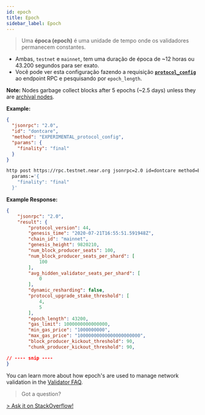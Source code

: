 ```yaml
---
id: epoch
title: Epoch
sidebar_label: Epoch
---
```


> Uma **época (epoch)** é uma unidade de tempo onde os validadores permanecem constantes.

- Ambas, `testnet` e `mainnet`, tem uma duração de época de ~12 horas ou 43.200 segundos para ser exato.
- Você pode ver esta configuração fazendo a requisição **[`protocol_config`](/docs/api/rpc#protocol-config)** ao endpoint RPC e pesquisando por `epoch_length`.

**Note:** Nodes garbage collect blocks after 5 epochs (~2.5 days) unless they are [archival nodes](/docs/roles/integrator/exchange-integration#running-an-archival-node).

**Example:**

<!--DOCUSAURUS_CODE_TABS-->

<!--JSON-->

```json
{
  "jsonrpc": "2.0",
  "id": "dontcare",
  "method": "EXPERIMENTAL_protocol_config",
  "params": {
    "finality": "final"
  }
}
```

<!--HTTPie-->

```bash
http post https://rpc.testnet.near.org jsonrpc=2.0 id=dontcare method=EXPERIMENTAL_protocol_config \
  params:='{
    "finality": "final"
  }'
```

<!--END_DOCUSAURUS_CODE_TABS-->

**Example Response:**

```json
{
    "jsonrpc": "2.0",
    "result": {
        "protocol_version": 44,
        "genesis_time": "2020-07-21T16:55:51.591948Z",
        "chain_id": "mainnet",
        "genesis_height": 9820210,
        "num_block_producer_seats": 100,
        "num_block_producer_seats_per_shard": [
            100
        ],
        "avg_hidden_validator_seats_per_shard": [
            0
        ],
        "dynamic_resharding": false,
        "protocol_upgrade_stake_threshold": [
            4,
            5
        ],
        "epoch_length": 43200,
        "gas_limit": 1000000000000000,
        "min_gas_price": "1000000000",
        "max_gas_price": "10000000000000000000000",
        "block_producer_kickout_threshold": 90,
        "chunk_producer_kickout_threshold": 90,

// ---- snip ----
}
```

You can learn more about how epoch's are used to manage network validation in the [Validator FAQ](/docs/validator/staking-faq#what-is-an-epoch).

> Got a question?
   <a href="https://stackoverflow.com/questions/tagged/nearprotocol">
> <h8>Ask it on StackOverflow!</h8></a>
